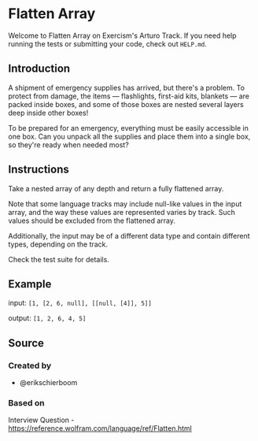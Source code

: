 # Flatten Array

Welcome to Flatten Array on Exercism's Arturo Track.
If you need help running the tests or submitting your code, check out `HELP.md`.

## Introduction

A shipment of emergency supplies has arrived, but there's a problem.
To protect from damage, the items — flashlights, first-aid kits, blankets — are packed inside boxes, and some of those boxes are nested several layers deep inside other boxes!

To be prepared for an emergency, everything must be easily accessible in one box.
Can you unpack all the supplies and place them into a single box, so they're ready when needed most?

## Instructions

Take a nested array of any depth and return a fully flattened array.

Note that some language tracks may include null-like values in the input array, and the way these values are represented varies by track.
Such values should be excluded from the flattened array.

Additionally, the input may be of a different data type and contain different types, depending on the track.

Check the test suite for details.

## Example

input: `[1, [2, 6, null], [[null, [4]], 5]]`

output: `[1, 2, 6, 4, 5]`

## Source

### Created by

- @erikschierboom

### Based on

Interview Question - https://reference.wolfram.com/language/ref/Flatten.html